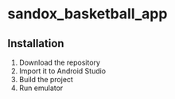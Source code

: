# sandox_basketball_app

## Installation

1. Download the repository
2. Import it to Android Studio
3. Build the project
4. Run emulator
